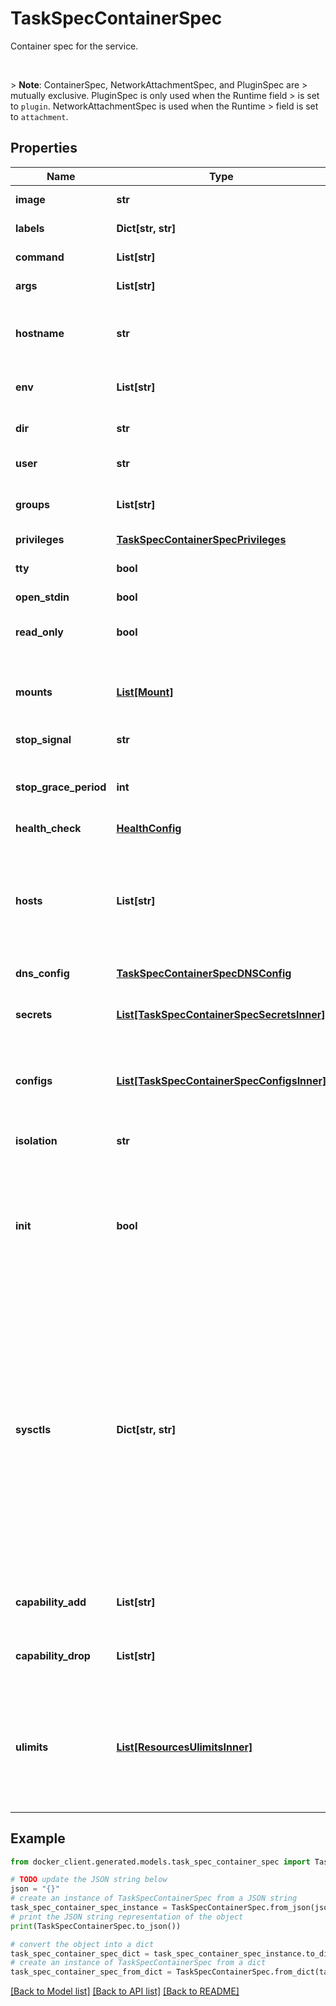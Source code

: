 # TaskSpecContainerSpec

Container spec for the service.  <p><br /></p>  > **Note**: ContainerSpec, NetworkAttachmentSpec, and PluginSpec are > mutually exclusive. PluginSpec is only used when the Runtime field > is set to `plugin`. NetworkAttachmentSpec is used when the Runtime > field is set to `attachment`. 

## Properties

Name | Type | Description | Notes
------------ | ------------- | ------------- | -------------
**image** | **str** | The image name to use for the container | [optional] 
**labels** | **Dict[str, str]** | User-defined key/value data. | [optional] 
**command** | **List[str]** | The command to be run in the image. | [optional] 
**args** | **List[str]** | Arguments to the command. | [optional] 
**hostname** | **str** | The hostname to use for the container, as a valid [RFC 1123](https://tools.ietf.org/html/rfc1123) hostname.  | [optional] 
**env** | **List[str]** | A list of environment variables in the form &#x60;VAR&#x3D;value&#x60;.  | [optional] 
**dir** | **str** | The working directory for commands to run in. | [optional] 
**user** | **str** | The user inside the container. | [optional] 
**groups** | **List[str]** | A list of additional groups that the container process will run as.  | [optional] 
**privileges** | [**TaskSpecContainerSpecPrivileges**](TaskSpecContainerSpecPrivileges.md) |  | [optional] 
**tty** | **bool** | Whether a pseudo-TTY should be allocated. | [optional] 
**open_stdin** | **bool** | Open &#x60;stdin&#x60; | [optional] 
**read_only** | **bool** | Mount the container&#39;s root filesystem as read only. | [optional] 
**mounts** | [**List[Mount]**](Mount.md) | Specification for mounts to be added to containers created as part of the service.  | [optional] 
**stop_signal** | **str** | Signal to stop the container. | [optional] 
**stop_grace_period** | **int** | Amount of time to wait for the container to terminate before forcefully killing it.  | [optional] 
**health_check** | [**HealthConfig**](HealthConfig.md) |  | [optional] 
**hosts** | **List[str]** | A list of hostname/IP mappings to add to the container&#39;s &#x60;hosts&#x60; file. The format of extra hosts is specified in the [hosts(5)](http://man7.org/linux/man-pages/man5/hosts.5.html) man page:      IP_address canonical_hostname [aliases...]  | [optional] 
**dns_config** | [**TaskSpecContainerSpecDNSConfig**](TaskSpecContainerSpecDNSConfig.md) |  | [optional] 
**secrets** | [**List[TaskSpecContainerSpecSecretsInner]**](TaskSpecContainerSpecSecretsInner.md) | Secrets contains references to zero or more secrets that will be exposed to the service.  | [optional] 
**configs** | [**List[TaskSpecContainerSpecConfigsInner]**](TaskSpecContainerSpecConfigsInner.md) | Configs contains references to zero or more configs that will be exposed to the service.  | [optional] 
**isolation** | **str** | Isolation technology of the containers running the service. (Windows only)  | [optional] 
**init** | **bool** | Run an init inside the container that forwards signals and reaps processes. This field is omitted if empty, and the default (as configured on the daemon) is used.  | [optional] 
**sysctls** | **Dict[str, str]** | Set kernel namedspaced parameters (sysctls) in the container. The Sysctls option on services accepts the same sysctls as the are supported on containers. Note that while the same sysctls are supported, no guarantees or checks are made about their suitability for a clustered environment, and it&#39;s up to the user to determine whether a given sysctl will work properly in a Service.  | [optional] 
**capability_add** | **List[str]** | A list of kernel capabilities to add to the default set for the container.  | [optional] 
**capability_drop** | **List[str]** | A list of kernel capabilities to drop from the default set for the container.  | [optional] 
**ulimits** | [**List[ResourcesUlimitsInner]**](ResourcesUlimitsInner.md) | A list of resource limits to set in the container. For example: &#x60;{\&quot;Name\&quot;: \&quot;nofile\&quot;, \&quot;Soft\&quot;: 1024, \&quot;Hard\&quot;: 2048}&#x60;\&quot;  | [optional] 

## Example

```python
from docker_client.generated.models.task_spec_container_spec import TaskSpecContainerSpec

# TODO update the JSON string below
json = "{}"
# create an instance of TaskSpecContainerSpec from a JSON string
task_spec_container_spec_instance = TaskSpecContainerSpec.from_json(json)
# print the JSON string representation of the object
print(TaskSpecContainerSpec.to_json())

# convert the object into a dict
task_spec_container_spec_dict = task_spec_container_spec_instance.to_dict()
# create an instance of TaskSpecContainerSpec from a dict
task_spec_container_spec_from_dict = TaskSpecContainerSpec.from_dict(task_spec_container_spec_dict)
```
[[Back to Model list]](../README.md#documentation-for-models) [[Back to API list]](../README.md#documentation-for-api-endpoints) [[Back to README]](../README.md)


